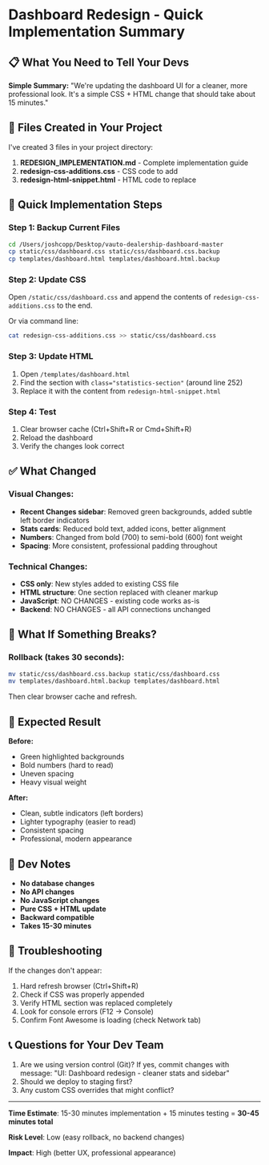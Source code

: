 # Dashboard Redesign - Quick Implementation Summary

## 📋 What You Need to Tell Your Devs

**Simple Summary:**
"We're updating the dashboard UI for a cleaner, more professional look. It's a simple CSS + HTML change that should take about 15 minutes."

## 📁 Files Created in Your Project

I've created 3 files in your project directory:

1. **REDESIGN_IMPLEMENTATION.md** - Complete implementation guide
2. **redesign-css-additions.css** - CSS code to add
3. **redesign-html-snippet.html** - HTML code to replace

## 🚀 Quick Implementation Steps

### Step 1: Backup Current Files
```bash
cd /Users/joshcopp/Desktop/vauto-dealership-dashboard-master
cp static/css/dashboard.css static/css/dashboard.css.backup
cp templates/dashboard.html templates/dashboard.html.backup
```

### Step 2: Update CSS
Open `/static/css/dashboard.css` and append the contents of `redesign-css-additions.css` to the end.

Or via command line:
```bash
cat redesign-css-additions.css >> static/css/dashboard.css
```

### Step 3: Update HTML
1. Open `/templates/dashboard.html`
2. Find the section with `class="statistics-section"` (around line 252)
3. Replace it with the content from `redesign-html-snippet.html`

### Step 4: Test
1. Clear browser cache (Ctrl+Shift+R or Cmd+Shift+R)
2. Reload the dashboard
3. Verify the changes look correct

## ✅ What Changed

### Visual Changes:
- **Recent Changes sidebar**: Removed green backgrounds, added subtle left border indicators
- **Stats cards**: Reduced bold text, added icons, better alignment
- **Numbers**: Changed from bold (700) to semi-bold (600) font weight
- **Spacing**: More consistent, professional padding throughout

### Technical Changes:
- **CSS only**: New styles added to existing CSS file
- **HTML structure**: One section replaced with cleaner markup
- **JavaScript**: NO CHANGES - existing code works as-is
- **Backend**: NO CHANGES - all API connections unchanged

## 🔧 What If Something Breaks?

### Rollback (takes 30 seconds):
```bash
mv static/css/dashboard.css.backup static/css/dashboard.css
mv templates/dashboard.html.backup templates/dashboard.html
```
Then clear browser cache and refresh.

## 🎯 Expected Result

**Before:**
- Green highlighted backgrounds
- Bold numbers (hard to read)
- Uneven spacing
- Heavy visual weight

**After:**
- Clean, subtle indicators (left borders)
- Lighter typography (easier to read)
- Consistent spacing
- Professional, modern appearance

## 📝 Dev Notes

- **No database changes**
- **No API changes**
- **No JavaScript changes**
- **Pure CSS + HTML update**
- **Backward compatible**
- **Takes 15-30 minutes**

## 🐛 Troubleshooting

If the changes don't appear:
1. Hard refresh browser (Ctrl+Shift+R)
2. Check if CSS was properly appended
3. Verify HTML section was replaced completely
4. Look for console errors (F12 → Console)
5. Confirm Font Awesome is loading (check Network tab)

## 📞 Questions for Your Dev Team

1. Are we using version control (Git)? If yes, commit changes with message: "UI: Dashboard redesign - cleaner stats and sidebar"
2. Should we deploy to staging first?
3. Any custom CSS overrides that might conflict?

---

**Time Estimate**: 15-30 minutes implementation + 15 minutes testing = **30-45 minutes total**

**Risk Level**: Low (easy rollback, no backend changes)

**Impact**: High (better UX, professional appearance)
